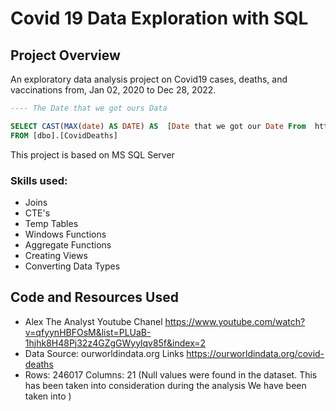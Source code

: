 # Covid 19 Data Exploration with SQL

## Project Overview
An exploratory data analysis project on Covid19 cases, deaths, and vaccinations from, Jan 02, 2020 to  Dec 28, 2022. 

 ```SQL
---- The Date that we got ours Data 

SELECT CAST(MAX(date) AS DATE) AS  [Date that we got our Date From  https://ourworldindata.org/]
FROM [dbo].[CovidDeaths]
```

This project is based on MS SQL Server

### Skills used:
* Joins 
* CTE's
* Temp Tables
* Windows Functions
* Aggregate Functions
* Creating Views
* Converting Data Types

## Code and Resources Used
*  Alex The Analyst Youtube Chanel https://www.youtube.com/watch?v=qfyynHBFOsM&list=PLUaB-1hjhk8H48Pj32z4GZgGWyylqv85f&index=2 
*  Data Source: ourworldindata.org Links https://ourworldindata.org/covid-deaths
* Rows: 246017 Columns: 21 (Null values were found in the dataset. This has been taken  into consideration during the analysis 
                               We have been taken into )
